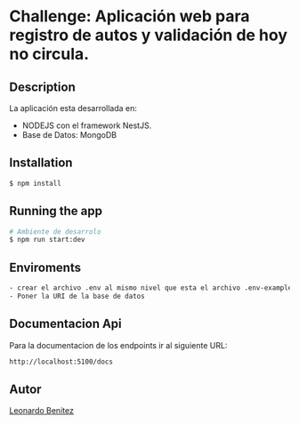 <h1>Challenge: Aplicación web para registro de autos y validación de hoy no circula.</h1>

## Description
La aplicación esta desarrollada en:
- NODEJS con el framework NestJS.
- Base de Datos: MongoDB

## Installation

```bash
$ npm install
```

## Running the app

```bash
# Ambiente de desarrolo
$ npm run start:dev
```

## Enviroments
```bash
- crear el archivo .env al mismo nivel que esta el archivo .env-example
- Poner la URI de la base de datos
```

## Documentacion Api
Para la documentacion de los endpoints ir al siguiente URL:
```bash
http://localhost:5100/docs
```

## Autor

  [Leonardo Benitez](https://www.linkedin.com/in/leodanielbc/)


